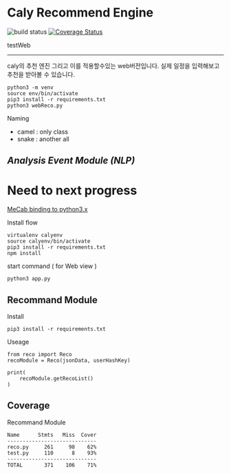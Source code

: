 Caly Recommend Engine 
=========
![build status](https://travis-ci.org/CalyFactory/caly-recommend-system.svg)
[![Coverage Status](https://coveralls.io/repos/github/CalyFactory/caly-recommend-system/badge.svg?branch=recommender)](https://coveralls.io/github/CalyFactory/caly-recommend-system?branch=recommender)

testWeb
___
caly의 추천 엔진 그리고 이를 적용할수있는 web버전입니다. 
실제 일정을 입력해보고 추천을 받아볼 수 있습니다. 


```
python3 -m venv
source env/bin/activate
pip3 install -r requirements.txt
python3 webReco.py
```


Naming
* camel : only class
* snake : another all


***Analysis Event Module (NLP)***
---

# Need to next progress

[MeCab binding to python3.x](https://bitbucket.org/eunjeon/mecab-python-0.996)

Install flow

```
virtualenv calyenv
source calyenv/bin/activate
pip3 install -r requirements.txt
npm install
```

start command ( for Web view )

```
python3 app.py
```

Recommand Module
---

Install
```
pip3 install -r requirements.txt
```

Useage
```
from reco import Reco
recoModule = Reco(jsonData, userHashKey)

print(
    recoModule.getRecoList()
)
```



Coverage
---

Recommand Module

```
Name      Stmts   Miss  Cover
-----------------------------
reco.py     261     98    62%
test.py     110      8    93%
-----------------------------
TOTAL       371    106    71%
```


